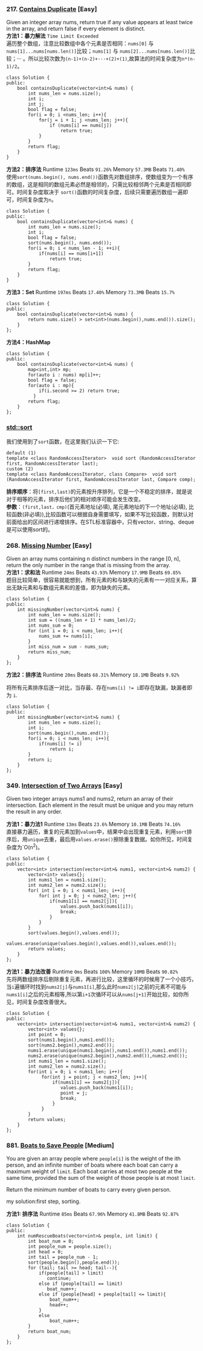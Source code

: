 ### 217. [**Contains Duplicate**](https://leetcode.com/problems/contains-duplicate/description/) [Easy]

Given an integer array nums, return true if any value appears at least twice in the array, and return false if every element is distinct.  
**方法1：暴力解法** `Time Limit Exceeded`  
遍历整个数组，注意比较数组中各个元素是否相同：`nums[0]` 与 `nums[1]...nums[nums.len()]`比较；`nums[1]` 与 `nums[2]...nums[nums.len()]`比较；··· 。所以比较次数为`(n-1)+(n-2)+···+(2)+(1)`,故算法的时间复杂度为`n*(n-1)/2`。
```
class Solution {
public:
    bool containsDuplicate(vector<int>& nums) {
        int nums_len = nums.size();
        int i;
        int j;
        bool flag = false;
        for(i = 0; i <nums_len; i++){
            for(j = i + 1; j <nums_len; j++){
                if (nums[i] == nums[j])
                    return true;
            }
        }
        return flag;
    }
}
```
**方法2：排序法**  Runtime `123ms` Beats `91.26%` Memory `57.3MB` Beats `71.40%`  
使用`sort(nums.begin(), nums.end())`函数先对数组排序，使数组变为一个有序的数组，这是相同的数组元素必然是相邻的，只需比较相邻两个元素是否相同即可。时间复杂度取决于 `sort()`函数的时间复杂度，后续只需要遍历数组一遍即可，时间复杂度为`n`。
```
class Solution {
public:
    bool containsDuplicate(vector<int>& nums) {
        int nums_len = nums.size();
        int i;
        bool flag = false;
        sort(nums.begin(), nums.end());
        for(i = 0; i < nums_len - 1; ++i){
            if(nums[i] == nums[i+1])
                return true;
        }
        return flag;
    }
}
```
**方法3：Set** Runtime `197ms` Beats `17.40%` Memory `73.3MB` Beats `15.7%`
```
class Solution {
public:
    bool containsDuplicate(vector<int>& nums) {
        return nums.size() > set<int>(nums.begin(),nums.end()).size();
    }
};
```
**方法4：HashMap**
```
class Solution {
public:
    bool containsDuplicate(vector<int>& nums) {
        map<int,int> mp;
        for(auto i : nums) mp[i]++;
        bool flag = false;
        for(auto i : mp){
            if(i.second >= 2) return true;
          }
        return flag;
    }
};
```

### [**std::sort**](https://cplusplus.com/reference/algorithm/sort/)
我们使用到了`sort`函数，在这里我们认识一下它:
```
default (1)	
template <class RandomAccessIterator>  void sort (RandomAccessIterator first, RandomAccessIterator last);
custom (2)	
template <class RandomAccessIterator, class Compare>  void sort (RandomAccessIterator first, RandomAccessIterator last, Compare comp);
```
**排序顺序**：将`[first,last)`的元素按升序排列，它是一个不稳定的排序，就是说对于相等的元素，排序后他们的相对顺序可能会发生改变。  
**参数**：`(first,last，cmp)`(首元素地址(必填), 尾元素地址的下一个地址(必填), 比较函数(非必填)),比较函数可以根据自身需要填写，如果不写比较函数，则默认对前面给出的区间进行递增排序。在STL标准容器中，只有vector、string、deque是可以使用sort的。

### 268. [**Missing Number**](https://leetcode.com/problems/missing-number/) [Easy]
Given an array nums containing n distinct numbers in the range [0, n], return the only number in the range that is missing from the array.  
**方法1：求和法** Runtime `24ms` Beats `43.93%` Memory `17.9MB` Beats `69.85%`  
题目比较简单，很容易就能想到，所有元素的和与缺失的元素有一一对应关系，算出无缺元素和与数组元素和的差值，即为缺失的元素。
```
class Solution {
public:
    int missingNumber(vector<int>& nums) {
        int nums_len = nums.size();
        int sum = ((nums_len + 1) * nums_len)/2;
        int nums_sum = 0;
        for (int i = 0; i < nums_len; i++){
            nums_sum += nums[i];
        }
        int miss_num = sum - nums_sum; 
        return miss_num;
    }
};
```
**方法2：排序法** Runtime `20ms` Beats `68.31%` Memory `18.1MB` Beats `9.92%`  

将所有元素排序后逐一对比，当存最、存在`nums[i] != i`即存在缺漏，缺漏者即为 `i`.  
```
class Solution {
public:
    int missingNumber(vector<int>& nums) {
        int nums_len = nums.size();
        int i;
        sort(nums.begin(),nums.end());
        for(i = 0; i < nums_len; i++){
            if(nums[i] != i)
                return i;
        }
        return i;
    }
};
```  

### 349. [**Intersection of Two Arrays**](https://leetcode.com/problems/intersection-of-two-arrays/description/) [Easy]
Given two integer arrays nums1 and nums2, return an array of their intersection. Each element in the result must be unique and you may return the result in any order.  
 
**方法1：暴力法1** Runtime `13ms` Beats `23.6%` Memory `10.1MB` Beats `74.16%`  
直接暴力遍历，重复的元素加到`values`中，结果中会出现重复元素，利用`sort`排序后，用`unique`去重，最后用`values.erase()`擦除重复数据。如你所见，时间复杂度为`O(n<sup>2</sup>)。
```
class Solution {
public:
    vector<int> intersection(vector<int>& nums1, vector<int>& nums2) {
        vector<int> values{};
        int nums1_len = nums1.size();
        int nums2_len = nums2.size();
        for( int i = 0; i < nums1_len; i++){
            for( int j = 0; j < nums2_len; j++){
                if(nums1[i] == nums2[j]){
                    values.push_back(nums1[i]);
                    break;
                }
            }
        }
        sort(values.begin(),values.end());
        values.erase(unique(values.begin(),values.end()),values.end());
        return values;
    }
};
```
**方法1：暴力法改善** Runtime `0ms` Beats `100%` Memory `10MB` Beats `90.82%`  
先将两数组排序后剔除重复元素，再进行比较，这里循环的时候用了一个小技巧，当`i`遍循环时找到`nums2[j]`与`nums1[i]`,那么此时`nums2[j]`之前的元素不可能与`nums1[i]`之后的元素相等,所以第`i+1`次循环可以从`nums[j+1]`开始比较，如你所见，时间复杂度改善很大。
```
class Solution {
public:
    vector<int> intersection(vector<int>& nums1, vector<int>& nums2) {
        vector<int> values{};
        int point = 0;
        sort(nums1.begin(),nums1.end());
        sort(nums2.begin(),nums2.end());
        nums1.erase(unique(nums1.begin(),nums1.end()),nums1.end());
        nums2.erase(unique(nums2.begin(),nums2.end()),nums2.end());
        int nums1_len = nums1.size();
        int nums2_len = nums2.size();
        for(int i = 0; i < nums1_len; i++){
             for(int j = point; j < nums2_len; j++){
                 if(nums1[i] == nums2[j]){
                    values.push_back(nums1[i]);
                    point = j;
                    break;
                 }
             }
        }
        return values;
    }
};
```


### 881. [**Boats to Save People**](https://leetcode.com/problems/boats-to-save-people/description/) [Medium]
You are given an array people where `people[i]` is the weight of the ith person, and an infinite number of boats where each boat can carry a maximum weight of `limit`. Each boat carries at most two people at the same time, provided the sum of the weight of those people is at most `limit`.

Return the minimum number of boats to carry every given person.  

my solution:first step, sorting.

**方法1: 排序法**  Runtime `85ms` Beats `67.96%` Memory `41.8MB` Beats `92.87%`
```
class Solution {
public:
    int numRescueBoats(vector<int>& people, int limit) {
        int boat_num = 0;
        int people_num = people.size();
        int head = 0;
        int tail = people_num - 1;
        sort(people.begin(),people.end());
        for (tail; tail >= head; tail--){
            if(people[tail] > limit)
               continue;
            else if (people[tail] == limit)
               boat_num++;
            else if (people[head] + people[tail] <= limit){
                boat_num++;
                head++;
            }
            else 
                boat_num++;
        }
        return boat_num;
    }
};
```

